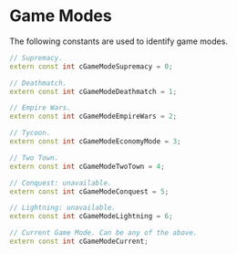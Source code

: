 # Game Modes

The following constants are used to identify game modes.

```cpp title="Game Mode Constants"
// Supremacy.
extern const int cGameModeSupremacy = 0;

// Deathmatch.
extern const int cGameModeDeathmatch = 1;

// Empire Wars.
extern const int cGameModeEmpireWars = 2;

// Tycoon.
extern const int cGameModeEconomyMode = 3;

// Two Town.
extern const int cGameModeTwoTown = 4;

// Conquest: unavailable.
extern const int cGameModeConquest = 5;

// Lightning: unavailable.
extern const int cGameModeLightning = 6;

// Current Game Mode. Can be any of the above.
extern const int cGameModeCurrent;
```
